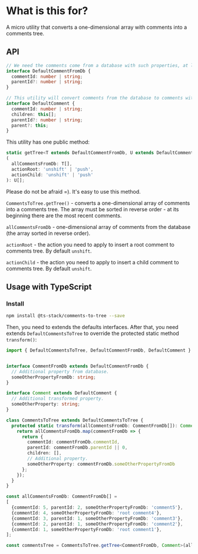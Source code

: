 # What is this for?

A micro utility that converts a one-dimensional array with comments into a comments tree.

## API

```ts
// We need the comments come from a database with such properties, at least.
interface DefaultCommentFromDb {
  commentId: number | string;
  parentId?: number | string;
}

// This utility will convert comments from the database to comments with this interface.
interface DefaultComment {
  commentId: number | string;
  children: this[];
  parentId?: number | string;
  parent?: this;
}
```

This utility has one public method:

```ts
static getTree<T extends DefaultCommentFromDb, U extends DefaultComment>
(
  allCommentsFromDb: T[],
  actionRoot: 'unshift' | 'push',
  actionChild: 'unshift' | 'push'
): U[];
```

Please do not be afraid =). It's easy to use this method.

`CommentsToTree.getTree()` - converts a one-dimensional array of comments into a comments tree. The array must be sorted in reverse order - at its beginning there are the most recent comments.

`allCommentsFromDb` - one-dimensional array of comments from the database (the array sorted in reverse order).

`actionRoot` - the action you need to apply to insert a root comment to comments tree. By default `unshift`.

`actionChild` - the action you need to apply to insert a child comment to comments tree. By default `unshift`.

## Usage with TypeScript

### Install

```bash
npm install @ts-stack/comments-to-tree --save
```

Then, you need to extends the defaults interfaces. After that, you need extends `DefaultCommentsToTree` to override the protected static method `transform()`:

```ts
import { DefaultCommentsToTree, DefaultCommentFromDb, DefaultComment } from '@ts-stack/comments-to-tree';


interface CommentFromDb extends DefaultCommentFromDb {
  // Additional property from database.
  someOtherPropertyFromDb: string;
}

interface Comment extends DefaultComment {
  // Additional transformed property.
  someOtherProperty: string;
}

class CommentsToTree extends DefaultCommentsToTree {
  protected static transform(allCommentsFromDb: CommentFromDb[]): Comment[] {
    return allCommentsFromDb.map(commentFromDb => {
      return {
        commentId: commentFromDb.commentId,
        parentId: commentFromDb.parentId || 0,
        children: [],
        // Additional property.
        someOtherProperty: commentFromDb.someOtherPropertyFromDb
      };
    });
  }
}

const allCommentsFromDb: CommentFromDb[] =
[
  {commentId: 5, parentId: 2, someOtherPropertyFromDb: 'comment5'},
  {commentId: 4, someOtherPropertyFromDb: 'root comment4'},
  {commentId: 3, parentId: 1, someOtherPropertyFromDb: 'comment3'},
  {commentId: 2, parentId: 1, someOtherPropertyFromDb: 'comment2'},
  {commentId: 1, someOtherPropertyFromDb: 'root comment1'},
];

const commentsTree = CommentsToTree.getTree<CommentFromDb, Comment>(allCommentsFromDb);
```
